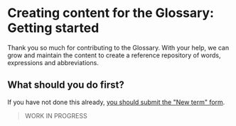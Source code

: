 # Creating content for the Glossary: Getting started

Thank you so much for contributing to the Glossary. With your help, we can grow and maintain the content to create a reference repository of words, expressions and abbreviations.

## What should you do first?

If you have not done this already, [you should submit the "New term" form](http://gslb.ch/gloss-new).

> WORK IN PROGRESS